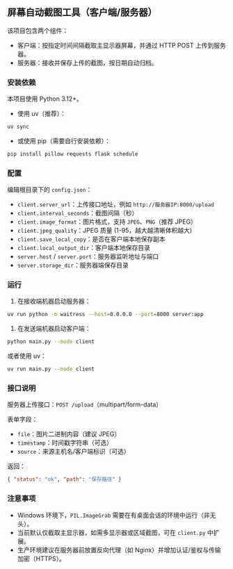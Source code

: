 ## 屏幕自动截图工具（客户端/服务器）

该项目包含两个组件：
- 客户端：按指定时间间隔截取主显示器屏幕，并通过 HTTP POST 上传到服务器。
- 服务器：接收并保存上传的截图，按日期自动归档。

### 安装依赖

本项目使用 Python 3.12+。

- 使用 uv（推荐）：

```bash
uv sync
```

- 或使用 pip（需要自行安装依赖）：

```bash
pip install pillow requests flask schedule
```

### 配置

编辑根目录下的 `config.json`：

- `client.server_url`：上传接口地址，例如 `http://服务器IP:8000/upload`
- `client.interval_seconds`：截图间隔（秒）
- `client.image_format`：图片格式，支持 `JPEG`、`PNG`（推荐 JPEG）
- `client.jpeg_quality`：JPEG 质量 (1-95，越大越清晰体积越大)
- `client.save_local_copy`：是否在客户端本地保存副本
- `client.local_output_dir`：客户端本地保存目录
- `server.host` / `server.port`：服务器监听地址与端口
- `server.storage_dir`：服务器端保存目录

### 运行

1) 在接收端机器启动服务器：

```bash
uv run python -m waitress --host=0.0.0.0 --port=8000 server:app
```

1) 在发送端机器启动客户端：

```bash
python main.py --mode client
```
或者使用 uv：
```bash
uv run main.py --mode client
```

### 接口说明

服务器上传接口：`POST /upload`（multipart/form-data）

表单字段：
- `file`：图片二进制内容（建议 JPEG）
- `timestamp`：时间戳字符串（可选）
- `source`：来源主机名/客户端标识（可选）

返回：

```json
{ "status": "ok", "path": "保存路径" }
```

### 注意事项

- Windows 环境下，`PIL.ImageGrab` 需要在有桌面会话的环境中运行（非无头）。
- 当前默认仅截取主显示器，如需多显示器或区域截图，可在 `client.py` 中扩展。
- 生产环境建议在服务器前放置反向代理（如 Nginx）并增加认证/鉴权与传输加密（HTTPS）。

